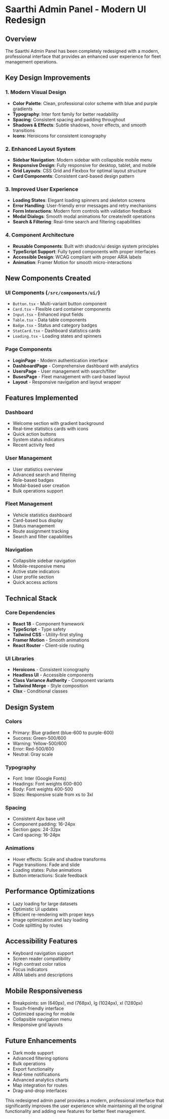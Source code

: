 # Saarthi Admin Panel - Modern UI Redesign

## Overview
The Saarthi Admin Panel has been completely redesigned with a modern, professional interface that provides an enhanced user experience for fleet management operations.

## Key Design Improvements

### 1. Modern Visual Design
- **Color Palette**: Clean, professional color scheme with blue and purple gradients
- **Typography**: Inter font family for better readability
- **Spacing**: Consistent spacing and padding throughout
- **Shadows & Effects**: Subtle shadows, hover effects, and smooth transitions
- **Icons**: Heroicons for consistent iconography

### 2. Enhanced Layout System
- **Sidebar Navigation**: Modern sidebar with collapsible mobile menu
- **Responsive Design**: Fully responsive for desktop, tablet, and mobile
- **Grid Layouts**: CSS Grid and Flexbox for optimal layout structure
- **Card Components**: Consistent card-based design pattern

### 3. Improved User Experience
- **Loading States**: Elegant loading spinners and skeleton screens
- **Error Handling**: User-friendly error messages and retry mechanisms
- **Form Interactions**: Modern form controls with validation feedback
- **Modal Dialogs**: Smooth modal animations for create/edit operations
- **Search & Filtering**: Real-time search and filtering capabilities

### 4. Component Architecture
- **Reusable Components**: Built with shadcn/ui design system principles
- **TypeScript Support**: Fully typed components with proper interfaces
- **Accessible Design**: WCAG compliant with proper ARIA labels
- **Animation**: Framer Motion for smooth micro-interactions

## New Components Created

### UI Components (`/src/components/ui/`)
- `Button.tsx` - Multi-variant button component
- `Card.tsx` - Flexible card container components
- `Input.tsx` - Enhanced input fields
- `Table.tsx` - Data table components
- `Badge.tsx` - Status and category badges
- `StatCard.tsx` - Dashboard statistics cards
- `Loading.tsx` - Loading states and spinners

### Page Components
- **LoginPage** - Modern authentication interface
- **DashboardPage** - Comprehensive dashboard with analytics
- **UsersPage** - User management with search/filter
- **BusesPage** - Fleet management with card-based layout
- **Layout** - Responsive navigation and layout wrapper

## Features Implemented

### Dashboard
- Welcome section with gradient background
- Real-time statistics cards with icons
- Quick action buttons
- System status indicators
- Recent activity feed

### User Management
- User statistics overview
- Advanced search and filtering
- Role-based badges
- Modal-based user creation
- Bulk operations support

### Fleet Management
- Vehicle statistics dashboard
- Card-based bus display
- Status management
- Route assignment tracking
- Search and filter capabilities

### Navigation
- Collapsible sidebar navigation
- Mobile-responsive menu
- Active state indicators
- User profile section
- Quick access actions

## Technical Stack

### Core Dependencies
- **React 18** - Component framework
- **TypeScript** - Type safety
- **Tailwind CSS** - Utility-first styling
- **Framer Motion** - Smooth animations
- **React Router** - Client-side routing

### UI Libraries
- **Heroicons** - Consistent iconography
- **Headless UI** - Accessible components
- **Class Variance Authority** - Component variants
- **Tailwind Merge** - Style composition
- **Clsx** - Conditional classes

## Design System

### Colors
- Primary: Blue gradient (blue-600 to purple-600)
- Success: Green-500/600
- Warning: Yellow-500/600
- Error: Red-500/600
- Neutral: Gray scale

### Typography
- Font: Inter (Google Fonts)
- Headings: Font weights 600-800
- Body: Font weights 400-500
- Sizes: Responsive scale from xs to 3xl

### Spacing
- Consistent 4px base unit
- Component padding: 16-24px
- Section gaps: 24-32px
- Card spacing: 16-24px

### Animations
- Hover effects: Scale and shadow transforms
- Page transitions: Fade and slide
- Loading states: Pulse animations
- Button interactions: Scale feedback

## Performance Optimizations
- Lazy loading for large datasets
- Optimistic UI updates
- Efficient re-rendering with proper keys
- Image optimization and lazy loading
- Code splitting by routes

## Accessibility Features
- Keyboard navigation support
- Screen reader compatibility
- High contrast color ratios
- Focus indicators
- ARIA labels and descriptions

## Mobile Responsiveness
- Breakpoints: sm (640px), md (768px), lg (1024px), xl (1280px)
- Touch-friendly interface
- Optimized spacing for mobile
- Collapsible navigation menu
- Responsive grid layouts

## Future Enhancements
- Dark mode support
- Advanced filtering options
- Bulk operations
- Export functionality
- Real-time notifications
- Advanced analytics charts
- Map integration for routes
- Drag-and-drop interfaces

This redesigned admin panel provides a modern, professional interface that significantly improves the user experience while maintaining all the original functionality and adding new features for better fleet management.